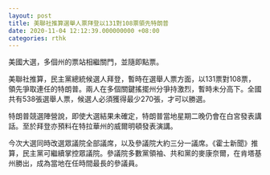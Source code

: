 ```yaml
---
layout: post
title: 美聯社推算選舉人票拜登以131對108票領先特朗普
date: 2020-11-04 12:12:39.000000000 +08:00
categories: rthk
---
```


美國大選，多個州的票站相繼關門，並隨即點票。

美聯社推算，民主黨總統候選人拜登，暫時在選舉人票方面，以131票對108票，領先爭取連任的特朗普。兩人在多個關鍵搖擺州分爭持激烈，暫時未分高下。全國共有538張選舉人票，候選人必須獲得最少270張，才可以勝選。

特朗普競選陣營說，即使大選結果未確定，特朗普當地星期二晚仍會在白宮發表講話。至於拜登亦預料在特拉華州的威爾明頓發表演講。

今次大選同時改選眾議院全部議席，以及參議院大約三分一議席。《霍士新聞》推算，民主黨可繼續掌控眾議院。參議院多數黨領袖、共和黨的麥康奈爾，在肯塔基州勝出，成為當地在任時間最長的參議員。
